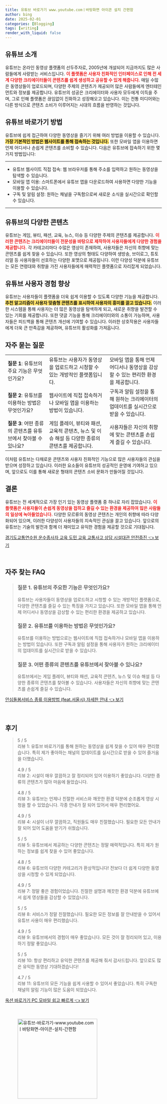 ```yaml
---
title: 유튜브 바로가기 www.youtube.comㅣ바탕화면 아이콘 설치 간편함
author: bing
date: 2025-02-01
categories: [Blogging]
tags: [writing]
render_with_liquid: false
---
```



<h2 id='유튜브_소개'>유튜브 소개</h2>

<p>유튜브는 온라인 동영상 플랫폼의 선두주자로, 2005년에 개설되어 지금까지도 많은 사람들에게 사랑받는 서비스입니다. <b><span style="color: #ee2323;">이 플랫폼은 사용자 친화적인 인터페이스로 인해 전 세계 다양한 크리에이터들이 콘텐츠를 쉽게 생성하고 공유할 수 있게 해줍니다.</span></b> 매일 수많은 동영상들이 업로드되며, 다양한 주제의 콘텐츠가 제공되어 많은 사람들에게 엔터테인먼트와 정보를 제공합니다. 유튜브의 성공은 크리에이터와 사용자 모두에게 이득을 주며, 그로 인해 플랫폼은 끊임없이 진화하고 성장해오고 있습니다. 이는 전통 미디어와는 다른 방식으로 콘텐츠 소비가 이루어지는 시대의 흐름을 반영하는 것입니다.</p>

<h2 id='유튜브_바로가기_방법'>유튜브 바로가기 방법</h2>

<p>유튜브에 쉽게 접근하여 다양한 동영상을 즐기기 위해 여러 방법을 이용할 수 있습니다. <b><span style="background-color: #ffe066;">가장 기본적인 방법은 웹사이트를 통해 접속하는 것입니다.</span></b> 또한 모바일 앱을 이용하면 언제 어디서나 손쉽게 콘텐츠를 소비할 수 있습니다. 다음은 유튜브에 접속하기 위한 몇 가지 방법입니다:</p>

<hr />

<ul>
    <li>유튜브 웹사이트 직접 접속: 웹 브라우저를 통해 주소를 입력하고 원하는 동영상을 탐색할 수 있습니다.</li>
    <li>모바일 앱 이용: 스마트폰에서 유튜브 앱을 다운로드하여 사용하면 다양한 기능을 이용할 수 있습니다.</li>
    <li>구독 및 알림 설정: 원하는 채널을 구독함으로써 새로운 소식을 실시간으로 확인할 수 있습니다.</li>
</ul>

<hr />

<h2 id='유튜브_콘텐츠_종류'>유튜브의 다양한 콘텐츠</h2>

<p>유튜브는 게임, 뷰티, 패션, 교육, 뉴스, 이슈 등 다양한 주제의 콘텐츠를 제공합니다. <b><span style="color: #ee2323;">이러한 콘텐츠는 크리에이터들이 전문성을 바탕으로 제작하여 사용자들에게 다양한 경험을 제공합니다.</span></b> 각 카테고리마다 수많은 영상이 존재하여, 사용자들은 자신의 취향에 맞는 콘텐츠를 쉽게 찾을 수 있습니다. 또한 영상의 형태도 다양하여 생방송, 브이로그, 튜토리얼 등 사용자들이 선호하는 다양한 포맷으로 제공됩니다. 이런 다양성 덕분에 유튜브는 모든 연령대와 취향을 가진 사용자들에게 매력적인 플랫폼으로 자리잡게 되었습니다.</p>

<h2 id='유튜브_사용자_경험'>유튜브 사용자 경험 향상</h2>

<p>유튜브는 사용자들이 플랫폼을 더욱 쉽게 이용할 수 있도록 다양한 기능을 제공합니다. <b><span style="background-color: #ffe066;">추천 알고리즘이 사용자 맞춤형 콘텐츠를 표시하여 사용자의 흥미를 끌고 있습니다.</span></b> 이러한 시스템을 통해 사용자는 더 많은 동영상을 탐색하게 되고, 새로운 취향을 발견할 수 있는 기회를 제공합니다. 또한 댓글 기능을 통해 크리에이터와의 소통이 가능하며, 사용자들은 피드백을 통해 콘텐츠 개선에 기여할 수 있습니다. 이러한 상호작용은 사용자들에게 더욱 큰 만족감을 제공하며, 유튜브의 활성화를 가져옵니다.</p>

<h2 id='자주_묻는_질문'>자주 묻는 질문</h2>

<table>
    <tr>
        <td><b>질문 1</b>: 유튜브의 주요 기능은 무엇인가요?</td>
        <td>유튜브는 사용자가 동영상을 업로드하고 시청할 수 있는 개방적인 플랫폼입니다.</td>
        <td>모바일 앱을 통해 언제 어디서나 동영상을 감상할 수 있는 편리한 환경을 제공합니다.</td>
    </tr>
    <tr>
        <td><b>질문 2</b>: 유튜브를 이용하는 방법은 무엇인가요?</td>
        <td>웹사이트에 직접 접속하거나 모바일 앱을 이용하는 방법이 있습니다.</td>
        <td>구독과 알림 설정을 통해 원하는 크리에이터의 업데이트를 실시간으로 받을 수 있습니다.</td>
    </tr>
    <tr>
        <td><b>질문 3</b>: 어떤 종류의 콘텐츠를 유튜브에서 찾아볼 수 있나요?</td>
        <td>게임 플레이, 뷰티와 패션, 교육적 콘텐츠, 뉴스 및 이슈 해설 등 다양한 종류의 콘텐츠를 제공합니다.</td>
        <td>사용자들은 자신의 취향에 맞는 콘텐츠를 손쉽게 즐길 수 있습니다.</td>
    </tr>
</table>

<p>이처럼 유튜브는 다채로운 콘텐츠와 사용자 친화적인 기능으로 많은 사용자들의 관심을 받으며 성장하고 있습니다. 이러한 요소들이 유튜브의 성공적인 운영에 기여하고 있으며, 앞으로도 이를 통해 새로운 형태의 콘텐츠 소비 문화가 만들어질 것입니다.</p>

<h2 id='결론'>결론</h2>

<p>유튜브는 전 세계적으로 가장 인기 있는 동영상 플랫폼 중 하나로 자리 잡았습니다. <b><span style="color: #ee2323;">이 플랫폼은 사용자들이 손쉽게 동영상을 접하고 즐길 수 있는 환경을 제공하여 많은 사람들의 일상에 녹아들었습니다.</span></b> 다양한 모르류의 동영상 콘텐츠는 개인의 취향에 따라 다양화되어 있으며, 이러한 다양성이 사용자들의 지속적인 관심을 끌고 있습니다. 앞으로의 유튜브는 기술의 발전과 함께 더 재미있고 유익한 경험을 제공할 것으로 기대됩니다.</p>


<p><a class="click-button" title="경기도교통연수원 운수종사자 교육 도민 교육 교통사고 상담 시설대관 안전증진" href="https://yellowplanner.github.io/posts/%EA%B2%BD%EA%B8%B0%EB%8F%84%EA%B5%90%ED%86%B5%EC%97%B0%EC%88%98%EC%9B%90-%EC%9A%B4%EC%88%98%EC%A2%85%EC%82%AC%EC%9E%90-%EA%B5%90%EC%9C%A1-%EB%8F%84%EB%AF%BC-%EA%B5%90%EC%9C%A1-%EA%B5%90%ED%86%B5%EC%82%AC%EA%B3%A0-%EC%83%81%EB%8B%B4-%EC%8B%9C%EC%84%A4%EB%8C%80%EA%B4%80-%EC%95%88%EC%A0%84%EC%A6%9D%EC%A7%84/" rel="dofollow">경기도교통연수원 운수종사자 교육 도민 교육 교통사고 상담 시설대관 안전증진 👈 보기</a></p><br>
<h2 id='자주_찾는_FAQ'>자주 찾는 FAQ</h2>
<div itemscope="" itemtype="https://schema.org/FAQPage"> 
<blockquote> 
<div itemscope="" itemprop="mainEntity" itemtype="https://schema.org/Question"> 
<h3 itemprop="name">질문 1. 유튜브의 주요한 기능은 무엇인가요?</h3> 
<div itemscope="" itemprop="acceptedAnswer" itemtype="https://schema.org/Answer"> 
<span itemprop="text"> 
<p>유튜브는 사용자들이 동영상을 업로드하고 시청할 수 있는 개방적인 플랫폼으로, 다양한 콘텐츠를 즐길 수 있는 특징을 가지고 있습니다. 또한 모바일 앱을 통해 언제 어디서나 동영상을 감상할 수 있는 편리한 환경을 제공하고 있습니다.</p> 
</span> 
</div> 
</div> 
<div itemscope="" itemprop="mainEntity" itemtype="https://schema.org/Question"> 
<h3 itemprop="name">질문 2. 유튜브를 이용하는 방법은 무엇인가요?</h3> 
<div itemscope="" itemprop="acceptedAnswer" itemtype="https://schema.org/Answer"> 
<span itemprop="text"> 
<p>유튜브를 이용하는 방법으로는 웹사이트에 직접 접속하거나 모바일 앱을 이용하는 방법이 있습니다. 또한 구독과 알림 설정을 통해 사용자가 원하는 크리에이터의 업데이트를 실시간으로 받을 수 있습니다.</p> 
</span> 
</div> 
</div> 
<div itemscope="" itemprop="mainEntity" itemtype="https://schema.org/Question"> 
<h3 itemprop="name">질문 3. 어떤 종류의 콘텐츠를 유튜브에서 찾아볼 수 있나요?</h3> 
<div itemscope="" itemprop="acceptedAnswer" itemtype="https://schema.org/Answer"> 
<span itemprop="text"> 
<p>유튜브에서는 게임 플레이, 뷰티와 패션, 교육적 콘텐츠, 뉴스 및 이슈 해설 등 다양한 종류의 콘텐츠를 찾아볼 수 있습니다. 사용자들은 자신의 취향에 맞는 콘텐츠를 손쉽게 즐길 수 있습니다.</p> 
</span> 
</div> 
</div> 
</blockquote> 
</div>
<p><a class="click-button" title="안심돌봄서비스 종류 이용방법 (feat.서울시) 자세한 안내" href="https://yellowplanner.github.io/posts/%EC%95%88%EC%8B%AC%EB%8F%8C%EB%B4%84%EC%84%9C%EB%B9%84%EC%8A%A4-%EC%A2%85%EB%A5%98-%EC%9D%B4%EC%9A%A9%EB%B0%A9%EB%B2%95-(feat.%EC%84%9C%EC%9A%B8%EC%8B%9C)-%EC%9E%90%EC%84%B8%ED%95%9C-%EC%95%88%EB%82%B4/" rel="dofollow">안심돌봄서비스 종류 이용방법 (feat.서울시) 자세한 안내 👈 보기</a></p><br>
<h2 id='후기'>후기</h2>
<div itemscope itemtype="https://schema.org/Product">
  <blockquote>
  <div itemprop="review" itemscope itemtype="https://schema.org/Review">
      <div itemprop="reviewRating" itemscope itemtype="https://schema.org/Rating"> <span itemprop="ratingValue">5</span> / <span itemprop="bestRating">5</span> </div>
      <span itemprop="reviewBody">리뷰 1: 유튜브 바로가기를 통해 원하는 동영상을 쉽게 찾을 수 있어 매우 편리했습니다. 특히 제가 좋아하는 채널의 업데이트를 실시간으로 받을 수 있어 즐거움을 더했습니다.</span>
  </div>
  <br>
  <div itemprop="review" itemscope itemtype="https://schema.org/Review">
      <div itemprop="reviewRating" itemscope itemtype="https://schema.org/Rating"> <span itemprop="ratingValue">4.9</span> / <span itemprop="bestRating">5</span> </div>
      <span itemprop="reviewBody">리뷰 2: 시설이 매우 깔끔하고 잘 정리되어 있어 이용하기 좋았습니다. 다양한 종류의 콘텐츠가 많아 마음에 들었습니다.</span>
  </div>
  <br>
  <div itemprop="review" itemscope itemtype="https://schema.org/Review">
      <div itemprop="reviewRating" itemscope itemtype="https://schema.org/Rating"> <span itemprop="ratingValue">4.8</span> / <span itemprop="bestRating">5</span> </div>
      <span itemprop="reviewBody">리뷰 3: 유튜브는 언제나 친절한 서비스와 깨끗한 환경 덕분에 순조롭게 영상 시청을 할 수 있었습니다. 각종 안내가 잘 되어 있어서 매우 편리했어요.</span>
  </div>
  <br>
  <div itemprop="review" itemscope itemtype="https://schema.org/Review">
      <div itemprop="reviewRating" itemscope itemtype="https://schema.org/Rating"> <span itemprop="ratingValue">4.9</span> / <span itemprop="bestRating">5</span> </div>
      <span itemprop="reviewBody">리뷰 4: 시설이 너무 깔끔하고, 직원들도 매우 친절했습니다. 필요한 모든 안내가 잘 되어 있어 도움을 받기가 쉬웠습니다.</span>
  </div>
  <br>
  <div itemprop="review" itemscope itemtype="https://schema.org/Review">
      <div itemprop="reviewRating" itemscope itemtype="https://schema.org/Rating"> <span itemprop="ratingValue">5</span> / <span itemprop="bestRating">5</span> </div>
      <span itemprop="reviewBody">리뷰 5: 유튜브에서 제공하는 다양한 콘텐츠는 정말 매력적입니다. 특히 제가 원하는 정보를 쉽게 찾을 수 있어 좋았습니다.</span>
  </div>
  <br>
  <div itemprop="review" itemscope itemtype="https://schema.org/Review">
      <div itemprop="reviewRating" itemscope itemtype="https://schema.org/Rating"> <span itemprop="ratingValue">4.8</span> / <span itemprop="bestRating">5</span> </div>
      <span itemprop="reviewBody">리뷰 6: 유튜브의 다양한 카테고리가 환상적입니다! 전보다 더 쉽게 다양한 동영상을 시청할 수 있게 되었습니다.</span>
  </div>
  <br>
  <div itemprop="review" itemscope itemtype="https://schema.org/Review">
      <div itemprop="reviewRating" itemscope itemtype="https://schema.org/Rating"> <span itemprop="ratingValue">4.9</span> / <span itemprop="bestRating">5</span> </div>
      <span itemprop="reviewBody">리뷰 7: 정말 좋은 경험이었습니다. 친절한 설명과 깨끗한 환경 덕분에 유튜브에서 쉽게 영상들을 감상할 수 있었습니다.</span>
  </div>
  <br>
  <div itemprop="review" itemscope itemtype="https://schema.org/Review">
      <div itemprop="reviewRating" itemscope itemtype="https://schema.org/Rating"> <span itemprop="ratingValue">5</span> / <span itemprop="bestRating">5</span> </div>
      <span itemprop="reviewBody">리뷰 8: 서비스가 정말 친절했습니다. 필요한 모든 정보를 잘 안내받을 수 있어서 유튜브 사용이 매우 편리했습니다.</span>
  </div>
  <br>
  <div itemprop="review" itemscope itemtype="https://schema.org/Review">
      <div itemprop="reviewRating" itemscope itemtype="https://schema.org/Rating"> <span itemprop="ratingValue">4.9</span> / <span itemprop="bestRating">5</span> </div>
      <span itemprop="reviewBody">리뷰 9: 유튜브에서의 경험이 매우 좋았습니다. 모든 것이 잘 정리되어 있고, 이용하기 정말 좋았습니다.</span>
  </div>
  <br>
  <div itemprop="review" itemscope itemtype="https://schema.org/Review">
      <div itemprop="reviewRating" itemscope itemtype="https://schema.org/Rating"> <span itemprop="ratingValue">5</span> / <span itemprop="bestRating">5</span> </div>
      <span itemprop="reviewBody">리뷰 10: 항상 편리하고 유익한 콘텐츠를 제공해 줘서 감사드립니다. 앞으로도 많은 유익한 동영상 기대하겠습니다!</span>
  </div>
  <br>
  <div itemprop="review" itemscope itemtype="https://schema.org/Review">
      <div itemprop="reviewRating" itemscope itemtype="https://schema.org/Rating"> <span itemprop="ratingValue">4.7</span> / <span itemprop="bestRating">5</span> </div>
      <span itemprop="reviewBody">리뷰 11: 유튜브의 모든 기능을 쉽게 사용할 수 있어서 좋았습니다. 특히 구독한 채널의 알림 기능이 많은 도움이 되었습니다.</span>
  </div>
  </blockquote>
</div>
<p><a class="click-button" title="옥션 바로가기 PC 모바일 쉽고 빠르게" href="https://yellowplanner.github.io/posts/%EC%98%A5%EC%85%98-%EB%B0%94%EB%A1%9C%EA%B0%80%EA%B8%B0-PC-%EB%AA%A8%EB%B0%94%EC%9D%BC-%EC%89%BD%EA%B3%A0-%EB%B9%A0%EB%A5%B4%EA%B2%8C/" rel="dofollow">옥션 바로가기 PC 모바일 쉽고 빠르게 👈 보기</a></p><br>
<figure class="image"><img src="https://yellowplanner.github.io/assets/img/thumbnail/유튜브-바로가기-www.youtube.comㅣ바탕화면-아이콘-설치-간편함.webp" alt="유튜브-바로가기-www.youtube.comㅣ바탕화면-아이콘-설치-간편함" width="256" height="256"></figure>